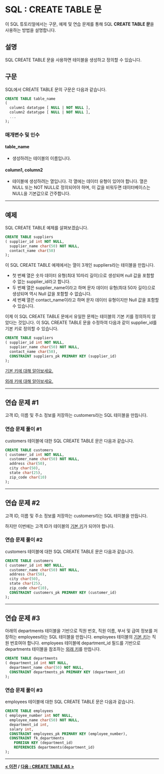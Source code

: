 # SQL : CREATE TABLE 문

이 SQL 튜토리얼에서는 구문, 예제 및 연습 문제를 통해 SQL **CREATE TABLE 문**을 사용하는 방법을 설명합니다.

## 설명
SQL CREATE TABLE 문을 사용하면 테이블을 생성하고 정의할 수 있습니다.

## 구문
SQL에서 CREATE TABLE 문의 구문은 다음과 같습니다.
```SQL
CREATE TABLE table_name
( 
  column1 datatype [ NULL | NOT NULL ],
  column2 datatype [ NULL | NOT NULL ],
  ...
);
```
### 매개변수 및 인수
#### **table_name**
- 생성하려는 테이블의 이름입니다.
#### **column1, column2**
- 테이블에 생성하려는 열입니다. 각 열에는 데이터 유형이 있어야 합니다. 열은 NULL 또는 NOT NULL로 정의되어야 하며, 이 값을 비워두면 데이터베이스는 NULL을 기본값으로 간주합니다.

---
## 예제
SQL CREATE TABLE 예제를 살펴보겠습니다.
```SQL
CREATE TABLE suppliers
( supplier_id int NOT NULL,
  supplier_name char(50) NOT NULL,
  contact_name char(50)
);
```
이 SQL CREATE TABLE 예제에서는 열이 3개인 suppliers라는 테이블을 만듭니다.
- 첫 번째 열은 숫자 데이터 유형(최대 10자리 길이)으로 생성되며 null 값을 포함할 수 없는 supplier_id라고 합니다.
- 두 번째 열은 supplier_name이라고 하며 문자 데이터 유형(최대 50자 길이)으로 생성되며 역시 Null 값을 포함할 수 없습니다.
- 세 번째 열은 contact_name이라고 하며 문자 데이터 유형이지만 Null 값을 포함할 수 있습니다.

이제 이 SQL CREATE TABLE 문에서 유일한 문제는 테이블의 기본 키를 정의하지 않았다는 것입니다. 이 SQL CREATE TABLE 문을 수정하여 다음과 같이 supplier_id를 기본 키로 정의할 수 있습니다.
```SQL
CREATE TABLE suppliers
( supplier_id int NOT NULL,
  supplier_name char(50) NOT NULL,
  contact_name char(50),
  CONSTRAINT suppliers_pk PRIMARY KEY (supplier_id)
);
```

[기본 키에 대해 알아보세요.](Primary_Keys.md)

[외래 키에 대해 알아보세요.](Indexes.md)

---
## 연습 문제 #1
고객 ID, 이름 및 주소 정보를 저장하는 customers라는 SQL 테이블을 만듭니다.

### 연습 문제 풀이 #1
customers 테이블에 대한 SQL CREATE TABLE 문은 다음과 같습니다.
```SQL
CREATE TABLE customers
( customer_id int NOT NULL,
  customer_name char(50) NOT NULL,
  address char(50),
  city char(50),
  state char(25),
  zip_code char(10)
);
```

---
## 연습 문제 #2
고객 ID, 이름 및 주소 정보를 저장하는 customers라는 SQL 테이블을 만듭니다.

하지만 이번에는 고객 ID가 테이블의 [기본 키](Primary_Keys.md)가 되어야 합니다.

### 연습 문제 풀이 #2
customers 테이블에 대한 SQL CREATE TABLE 문은 다음과 같습니다.
```SQL
CREATE TABLE customers
( customer_id int NOT NULL,
  customer_name char(50) NOT NULL,
  address char(50),
  city char(50),
  state char(25),
  zip_code char(10),
  CONSTRAINT customers_pk PRIMARY KEY (customer_id)
);
```

---
## 연습 문제 #3
아래의 departments 테이블을 기반으로 직원 번호, 직원 이름, 부서 및 급여 정보를 저장하는 employees라는 SQL 테이블을 만듭니다. employees 테이블의 [기본 키](Primary_Keys.md)는 직원 번호여야 합니다. employees 테이블에 department_id 필드를 기반으로 departments 테이블을 참조하는 [외래 키](Foreign_Keys.md)를 만듭니다.
```SQL
CREATE TABLE departments
( department_id int NOT NULL,
  department_name char(50) NOT NULL,
  CONSTRAINT departments_pk PRIMARY KEY (department_id)
);
```

### 연습 문제 풀이 #3
employees 테이블에 대한 SQL CREATE TABLE 문은 다음과 같습니다.
```SQL
CREATE TABLE employees
( employee_number int NOT NULL,
  employee_name char(50) NOT NULL,
  department_id int,
  salary int,
  CONSTRAINT employees_pk PRIMARY KEY (employee_number),
  CONSTRAINT fk_departments
    FOREIGN KEY (department_id)
    REFERENCES departments(department_id)
);
```

---
**[< 이전](Data_Types.md.md) / [다음 : CREATE TABLE AS >](CREATE_TABLE_AS.md)**